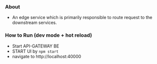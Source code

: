 ### About
- An edge service which is primarily responsible to route request to the downstream services.

### How to Run (dev mode + hot reload)
- Start API-GATEWAY BE
- START UI by `npm start`
- navigate to http://localhost:40000